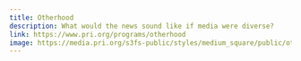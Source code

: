 ```yaml
---
title: Otherhood
description: What would the news sound like if media were diverse?
link: https://www.pri.org/programs/otherhood
image: https://media.pri.org/s3fs-public/styles/medium_square/public/otherhood1600.png?itok=rhHDhEXs
---
```

